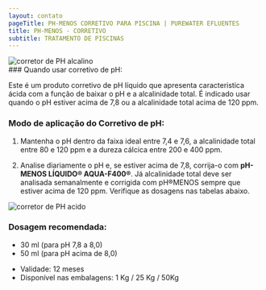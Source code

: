 ```yaml
---
layout: contato
pageTitle: PH-MENOS CORRETIVO PARA PISCINA | PUREWATER EFLUENTES
title: PH-MENOS - CORRETIVO
subtitle: TRATAMENTO DE PISCINAS
---
```

<img class="img-responsive pull-right" style="max-width: 50%;" src="../../website/images/corretor de PH alcalino.png" alt="corretor de PH alcalino">
<br />
### Quando usar corretivo de pH:

Este é um produto corretivo de pH líquido que apresenta caracteristica ácida com a função de baixar o pH e a alcalinidade total.
É indicado usar quando o pH estiver acima de 7,8 ou a alcalinidade total acima de 120 ppm.

### Modo de aplicação do Corretivo de pH:

1) Mantenha o pH dentro da faixa ideal entre 7,4 e 7,6, a alcalinidade total entre 80 e 120 ppm e a dureza cálcica entre 200 e 400 ppm.

2) Analise diariamente o pH e, se estiver acima de 7,8, corrija-o com **pH-MENOS LÍQUIDO® AQUA-F400®**. Já alcalinidade total deve ser analisada semanalmente e corrigida com pH®MENOS sempre que estiver acima de 120 ppm. Verifique as dosagens nas tabelas abaixo. 

<img class="img-responsive pull-left" style="max-width: 50%;" src="../../website/website/images/corretor de PH acido.png" alt="corretor de PH acido">

### **Dosagem recomendada:**

>
  + 30 ml (para pH 7,8 a 8,0)
  + 50 ml (para pH acima de 8,0)
>

- Validade: 12 meses
- Disponível nas embalagens: 1 Kg / 25 Kg / 50Kg
